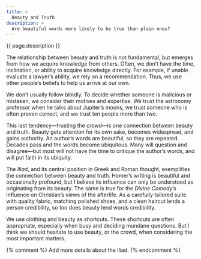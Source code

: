 ```yaml
---
title: >
  Beauty and Truth
description: >
  Are beautiful words more likely to be true than plain ones?
---
```


{{ page.description }}

The relationship between beauty and truth is not fundamental, but emerges from how we acquire knowledge from others. Often, we don’t have the time, inclination, or ability to acquire knowledge directly. For example, if unable evaluate a lawyer’s ability, we rely on a recommendation. Thus, we use other people’s beliefs to help us arrive at our own.

We don’t usually follow blindly. To decide whether someone is malicious or mistaken, we consider their motives and expertise. We trust the astronomy professor when he talks about Jupiter’s moons, we trust someone who is often proven correct, and we trust ten people more than two.

This last tendency—trusting the crowd—is one connection between beauty and truth. Beauty gets attention for its own sake, becomes widespread, and gains authority. An author’s words are beautiful, so they are repeated. Decades pass and the words become ubiquitous. Many will question and disagree—but most will not have the time to critique the author’s words, and will put faith in its ubiquity.

The _Iliad_, and its central position in Greek and Roman thought, exemplifies the connection between beauty and truth. Homer’s writing is beautiful and occasionally profound, but I believe its influence can only be understood as originating from its beauty. The same is true for the _Divine Comedy_’s influence on Christian’s views of the afterlife. As a carefully tailored suite with quality fabric, matching polished shoes, and a clean haircut lends a person credibility, so too does beauty lend words credibility.

We use clothing and beauty as shortcuts. These shortcuts are often appropriate, especially when busy and deciding mundane questions. But I think we should hesitate to use beauty, or the crowd, when considering the most important matters.

{% comment %}
Add more details about the Iliad.
{% endcomment %}
